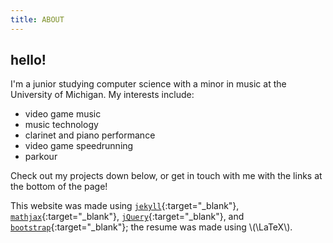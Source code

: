 ```yaml
---
title: ABOUT
---
```

## hello!
I'm a junior studying computer science with a minor in music at the University of Michigan. My interests include:

* video game music 
* music technology
* clarinet and piano performance
* video game speedrunning
* parkour

Check out my projects down below, or get in touch with me with the links at the bottom of the page!

This website was made using [`jekyll`](https://jekyllrb.com/){:target="_blank"}, [`mathjax`](https://www.mathjax.org/){:target="_blank"}, [`jQuery`](http://jquery.com){:target="_blank"}, and [`bootstrap`](http://getbootstrap.com/){:target="_blank"}; the resume was made using \\(\LaTeX\\).
